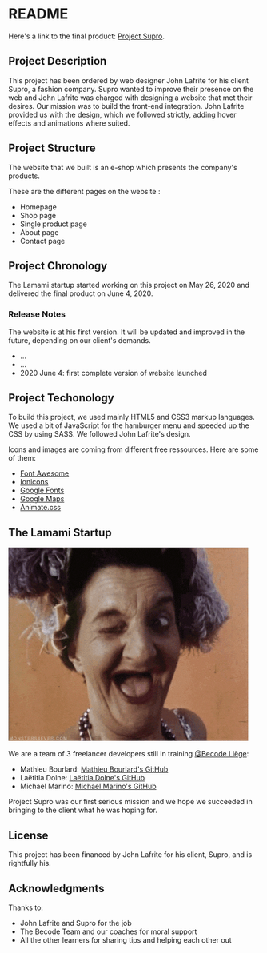 # README

Here's a link to the final product: [Project Supro](https://ldolne.github.io/project-supro/ "Project Supro").


## Project Description

This project has been ordered by web designer John Lafrite for his client Supro, a fashion company. Supro wanted to improve their presence on the web and John Lafrite was charged with designing a website that met their desires. Our mission was to build the front-end integration. John Lafrite provided us with the design, which we followed strictly, adding hover effects and animations where suited.


## Project Structure

The website that we built is an e-shop which presents the company's products.

These are the different pages on the website :

* Homepage
* Shop page
* Single product page
* About page
* Contact page


## Project Chronology

The Lamami startup started working on this project on May 26, 2020 and delivered the final product on June 4, 2020.

### Release Notes

The website is at his first version. It will be updated and improved in the future, depending on our client's demands.

* ...
* ...
* 2020 June 4: first complete version of website launched


## Project Techonology

To build this project, we used mainly HTML5 and CSS3 markup languages. We used a bit of JavaScript for the hamburger menu and speeded up the CSS by using SASS. We followed John Lafrite's design.

Icons and images are coming from different free ressources. Here are some of them:
* [Font Awesome](https://fontawesome.com "Font Awesome")
* [Ionicons](https://ionicons.com "Ion Icons")
* [Google Fonts](https://fonts.google.com "Google Fonts")
* [Google Maps](https://www.google.be/maps "Google Maps")
* [Animate.css](https://animate.style/ "Animate.css")


## The Lamami Startup

![Lamami Team](lamami.gif "Lamami Team")

We are a team of 3 freelancer developers still in training [@Becode Liège](https://becode.org "BeCode"):
* Mathieu Bourlard: [Mathieu Bourlard's GitHub](https://github.com/biomath-421 "Mathieu Bourlard")
* Laëtitia Dolne: [Laëtitia Dolne's GitHub](https://github.com/ldolne/ "Laëtitia Dolne")
* Michael Marino: [Michael Marino's GitHub](https://github.com/MmarinoM "Michael Marino")

Project Supro was our first serious mission and we hope we succeeded in bringing to the client what he was hoping for.


## License

This project has been financed by John Lafrite for his client, Supro, and is rightfully his.


## Acknowledgments

Thanks to:

* John Lafrite and Supro for the job
* The Becode Team and our coaches for moral support
* All the other learners for sharing tips and helping each other out
